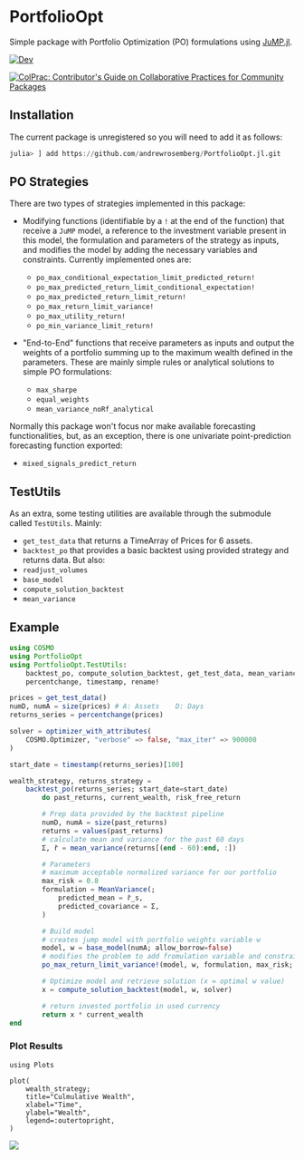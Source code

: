 # PortfolioOpt
Simple package with Portfolio Optimization (PO) formulations using [JuMP.jl](https://github.com/jump-dev/JuMP.jl).

<!-- [![Stable](https://img.shields.io/badge/docs-stable-blue.svg)](https://andrewrosemberg.github.io/PortfolioOpt.jl/stable) -->
[![Dev](https://img.shields.io/badge/docs-dev-blue.svg)](https://andrewrosemberg.github.io/PortfolioOpt.jl/dev)
<!-- [![Build Status](https://travis-ci.com/andrewrosemberg/PortfolioOpt.jl.svg?branch=master)](https://travis-ci.com/andrewrosemberg/PortfolioOpt.jl) -->
<!-- [![Code Style: Blue](https://img.shields.io/badge/code%20style-blue-4495d1.svg)](https://github.com/invenia/BlueStyle) -->
[![ColPrac: Contributor's Guide on Collaborative Practices for Community Packages](https://img.shields.io/badge/ColPrac-Contributor's%20Guide-blueviolet)](https://github.com/SciML/ColPrac)

## Installation

The current package is unregistered so you will need to add it as follows:

```julia
julia> ] add https://github.com/andrewrosemberg/PortfolioOpt.jl.git 
```

## PO Strategies

There are two types of strategies implemented in this package: 
 - Modifying functions (identifiable by a `!` at the end of the function) that receive a `JuMP` model, a reference to the investment variable present in this model, the formulation and parameters of the strategy as inputs, and modifies the model by adding the necessary variables and constraints. Currently implemented ones are: 
    - `po_max_conditional_expectation_limit_predicted_return!` 
    - `po_max_predicted_return_limit_conditional_expectation!`
    - `po_max_predicted_return_limit_return!`
    - `po_max_return_limit_variance!`
    - `po_max_utility_return!`
    - `po_min_variance_limit_return!`

 - "End-to-End" functions that receive parameters as inputs and output the weights of a portfolio summing up to the maximum wealth defined in the parameters. These are mainly simple rules or analytical solutions to simple PO formulations: 
    - `max_sharpe` 
    - `equal_weights` 
    - `mean_variance_noRf_analytical`

Normally this package won't focus nor make available forecasting functionalities, but, as an exception, there is one univariate point-prediction forecasting function exported: 
 - `mixed_signals_predict_return`

## TestUtils

As an extra, some testing utilities are available through the submodule called `TestUtils`. 
Mainly:
 - `get_test_data` that returns a TimeArray of Prices for 6 assets.
 - `backtest_po` that provides a basic backtest using provided strategy and returns data.
But also:
 - `readjust_volumes`
 - `base_model`
 - `compute_solution_backtest`
 - `mean_variance`

## Example

```julia
using COSMO
using PortfolioOpt
using PortfolioOpt.TestUtils: 
    backtest_po, compute_solution_backtest, get_test_data, mean_variance, base_model, 
    percentchange, timestamp, rename!

prices = get_test_data()
numD, numA = size(prices) # A: Assets    D: Days
returns_series = percentchange(prices)

solver = optimizer_with_attributes(
    COSMO.Optimizer, "verbose" => false, "max_iter" => 900000
)

start_date = timestamp(returns_series)[100]

wealth_strategy, returns_strategy =
    backtest_po(returns_series; start_date=start_date) 
        do past_returns, current_wealth, risk_free_return

        # Prep data provided by the backtest pipeline
        numD, numA = size(past_returns)
        returns = values(past_returns)
        # calculate mean and variance for the past 60 days
        Σ, r̄ = mean_variance(returns[(end - 60):end, :])

        # Parameters
        # maximum acceptable normalized variance for our portfolio
        max_risk = 0.8
        formulation = MeanVariance(;
            predicted_mean = r̄_s,
            predicted_covariance = Σ,
        )

        # Build model 
        # creates jump model with portfolio weights variable w
        model, w = base_model(numA; allow_borrow=false)
        # modifies the problem to add fromulation variable and constraints
        po_max_return_limit_variance!(model, w, formulation, max_risk; rf = rf)

        # Optimize model and retrieve solution (x = optimal w value)
        x = compute_solution_backtest(model, w, solver)

        # return invested portfolio in used currency
        return x * current_wealth
end

```

### Plot Results
```
using Plots

plot(
    wealth_strategy;
    title="Culmulative Wealth",
    xlabel="Time",
    ylabel="Wealth",
    legend=:outertopright,
)
```
![](https://github.com/andrewrosemberg/PortfolioOpt/blob/master/docs/src/assets/cumwealth.png?raw=true)